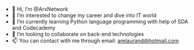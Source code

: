 - 👋 Hi, I’m @ArxNetwork
- 👀 I’m interested to change my career and dive into IT world
- 🌱 I’m currently learning Python language programming with help of SDA and Codecademy
- 💞️ I’m looking to collaborate on back-end technologies
- 📫 You can contact with me through email: arelaurand@hotmail.com 

<!---
ArxNetwork/ArxNetwork is a ✨ special ✨ repository because its `README.md` (this file) appears on your GitHub profile.
You can click the Preview link to take a look at your changes.
--->
